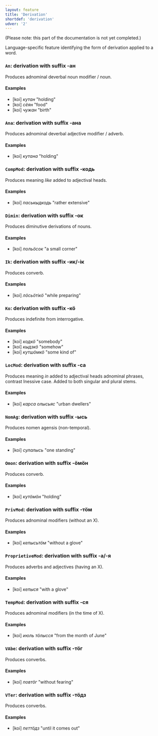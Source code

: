 ```yaml
---
layout: feature
title: 'Derivation'
shortdef: 'derivation'
udver: '2'
---
```


(Please note: this part of the documentation is not yet completed.)

Language-specific feature identifying the form of derivation applied
to a word.

### <a name="An">`An`</a>: derivation with suffix -ан

Produces adnominal deverbal noun modifier / noun.

#### Examples

* [koi] _кутан_ "holding"
* [koi] _сёян_ "food"
* [koi] _чужан_ "birth"

### <a name="Ana">`Ana`</a>: derivation with suffix -ана

Produces adnominal deverbal adjective modifier / adverb.

#### Examples

* [koi] _кутана_ "holding"

### <a name="CompMod">`CompMod`</a>: derivation with suffix -кодь

Produces meaning _like_ added to adjectival heads.

#### Examples

* [koi] _паськыдкодь_ "rather extensive"

### <a name="Dimin">`Dimin`</a>: derivation with suffix -ок

Produces diminutive derivations of nouns.

#### Examples

* [koi] _польӧсок_ "a small corner"

### <a name="Ik">`Ik`</a>: derivation with suffix -ик/-ік

Produces converb.

#### Examples

* [koi] _лӧсьӧтікӧ_ "while preparing"

### <a name="Ko">`Ko`</a>: derivation with suffix -кӧ

Produces indefinite from interrogative.

#### Examples

* [koi] _кодкӧ_ "somebody"
* [koi] _кыдзкӧ_ "somehow"
* [koi] _кутшӧмкӧ_ "some kind of"

### <a name="LocMod">`LocMod`</a>: derivation with suffix -са

Produces meaning _in_ added to adjectival heads adnominal phrases, contrast Inessive case.
Added to both singular and plural stems.

#### Examples

* [koi] _карса олысьяс_ "urban dwellers"

### <a name="NomAg">`NomAg`</a>: derivation with suffix -ысь

Produces nomen agensis (non-temporal).

#### Examples

* [koi] _сулалысь_ "one standing"

### <a name="Omon">`Omon`</a>: derivation with suffix -ӧмӧн

Produces converb.

#### Examples

* [koi] _кутӧмӧн_ "holding"

### <a name="PrivMod">`PrivMod`</a>: derivation with suffix -тӧм

Produces adnominal modifiers (without an X).

#### Examples

* [koi] _кепысьтӧм_ "without a glove"

### <a name="ProprietiveMod">`ProprietiveMod`</a>: derivation with suffix -а/-я

Produces adverbs and adjectives (having an X).

#### Examples

* [koi] _кепыся_ "with a glove"

### <a name="TempMod">`TempMod`</a>: derivation with suffix -ся

Produces adnominal modifiers (in the time of X).

#### Examples

* [koi] _июль тӧлысся_ "from the month of June"

### <a name="VAbe">`VAbe`</a>: derivation with suffix -тӧг

Produces converbs.

#### Examples

* [koi] _повтӧг_ "without fearing"

### <a name="VTer">`VTer`</a>: derivation with suffix -тӧдз

Produces converbs.

#### Examples

* [koi] _петтӧдз_ "until it comes out"

<!-- Interlanguage links updated Po 11. listopadu 2024, 20:09:38 CET -->
